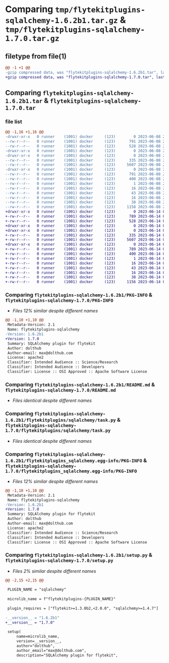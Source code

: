 # Comparing `tmp/flytekitplugins-sqlalchemy-1.6.2b1.tar.gz` & `tmp/flytekitplugins-sqlalchemy-1.7.0.tar.gz`

## filetype from file(1)

```diff
@@ -1 +1 @@
-gzip compressed data, was "flytekitplugins-sqlalchemy-1.6.2b1.tar", last modified: Thu Jun  8 23:49:53 2023, max compression
+gzip compressed data, was "flytekitplugins-sqlalchemy-1.7.0.tar", last modified: Wed Jun 14 04:33:35 2023, max compression
```

## Comparing `flytekitplugins-sqlalchemy-1.6.2b1.tar` & `flytekitplugins-sqlalchemy-1.7.0.tar`

### file list

```diff
@@ -1,16 +1,16 @@
-drwxr-xr-x   0 runner    (1001) docker     (123)        0 2023-06-08 23:49:53.811285 flytekitplugins-sqlalchemy-1.6.2b1/
--rw-r--r--   0 runner    (1001) docker     (123)      791 2023-06-08 23:49:53.811285 flytekitplugins-sqlalchemy-1.6.2b1/PKG-INFO
--rw-r--r--   0 runner    (1001) docker     (123)      528 2023-06-08 23:49:15.000000 flytekitplugins-sqlalchemy-1.6.2b1/README.md
-drwxr-xr-x   0 runner    (1001) docker     (123)        0 2023-06-08 23:49:53.807285 flytekitplugins-sqlalchemy-1.6.2b1/flytekitplugins/
-drwxr-xr-x   0 runner    (1001) docker     (123)        0 2023-06-08 23:49:53.811285 flytekitplugins-sqlalchemy-1.6.2b1/flytekitplugins/sqlalchemy/
--rw-r--r--   0 runner    (1001) docker     (123)      335 2023-06-08 23:49:15.000000 flytekitplugins-sqlalchemy-1.6.2b1/flytekitplugins/sqlalchemy/__init__.py
--rw-r--r--   0 runner    (1001) docker     (123)     5607 2023-06-08 23:49:15.000000 flytekitplugins-sqlalchemy-1.6.2b1/flytekitplugins/sqlalchemy/task.py
-drwxr-xr-x   0 runner    (1001) docker     (123)        0 2023-06-08 23:49:53.811285 flytekitplugins-sqlalchemy-1.6.2b1/flytekitplugins_sqlalchemy.egg-info/
--rw-r--r--   0 runner    (1001) docker     (123)      791 2023-06-08 23:49:53.000000 flytekitplugins-sqlalchemy-1.6.2b1/flytekitplugins_sqlalchemy.egg-info/PKG-INFO
--rw-r--r--   0 runner    (1001) docker     (123)      400 2023-06-08 23:49:53.000000 flytekitplugins-sqlalchemy-1.6.2b1/flytekitplugins_sqlalchemy.egg-info/SOURCES.txt
--rw-r--r--   0 runner    (1001) docker     (123)        1 2023-06-08 23:49:53.000000 flytekitplugins-sqlalchemy-1.6.2b1/flytekitplugins_sqlalchemy.egg-info/dependency_links.txt
--rw-r--r--   0 runner    (1001) docker     (123)       16 2023-06-08 23:49:53.000000 flytekitplugins-sqlalchemy-1.6.2b1/flytekitplugins_sqlalchemy.egg-info/namespace_packages.txt
--rw-r--r--   0 runner    (1001) docker     (123)       43 2023-06-08 23:49:53.000000 flytekitplugins-sqlalchemy-1.6.2b1/flytekitplugins_sqlalchemy.egg-info/requires.txt
--rw-r--r--   0 runner    (1001) docker     (123)       16 2023-06-08 23:49:53.000000 flytekitplugins-sqlalchemy-1.6.2b1/flytekitplugins_sqlalchemy.egg-info/top_level.txt
--rw-r--r--   0 runner    (1001) docker     (123)       38 2023-06-08 23:49:53.811285 flytekitplugins-sqlalchemy-1.6.2b1/setup.cfg
--rw-r--r--   0 runner    (1001) docker     (123)     1158 2023-06-08 23:49:38.000000 flytekitplugins-sqlalchemy-1.6.2b1/setup.py
+drwxr-xr-x   0 runner    (1001) docker     (123)        0 2023-06-14 04:33:35.669435 flytekitplugins-sqlalchemy-1.7.0/
+-rw-r--r--   0 runner    (1001) docker     (123)      789 2023-06-14 04:33:35.669435 flytekitplugins-sqlalchemy-1.7.0/PKG-INFO
+-rw-r--r--   0 runner    (1001) docker     (123)      528 2023-06-14 04:33:05.000000 flytekitplugins-sqlalchemy-1.7.0/README.md
+drwxr-xr-x   0 runner    (1001) docker     (123)        0 2023-06-14 04:33:35.669435 flytekitplugins-sqlalchemy-1.7.0/flytekitplugins/
+drwxr-xr-x   0 runner    (1001) docker     (123)        0 2023-06-14 04:33:35.669435 flytekitplugins-sqlalchemy-1.7.0/flytekitplugins/sqlalchemy/
+-rw-r--r--   0 runner    (1001) docker     (123)      335 2023-06-14 04:33:05.000000 flytekitplugins-sqlalchemy-1.7.0/flytekitplugins/sqlalchemy/__init__.py
+-rw-r--r--   0 runner    (1001) docker     (123)     5607 2023-06-14 04:33:05.000000 flytekitplugins-sqlalchemy-1.7.0/flytekitplugins/sqlalchemy/task.py
+drwxr-xr-x   0 runner    (1001) docker     (123)        0 2023-06-14 04:33:35.669435 flytekitplugins-sqlalchemy-1.7.0/flytekitplugins_sqlalchemy.egg-info/
+-rw-r--r--   0 runner    (1001) docker     (123)      789 2023-06-14 04:33:35.000000 flytekitplugins-sqlalchemy-1.7.0/flytekitplugins_sqlalchemy.egg-info/PKG-INFO
+-rw-r--r--   0 runner    (1001) docker     (123)      400 2023-06-14 04:33:35.000000 flytekitplugins-sqlalchemy-1.7.0/flytekitplugins_sqlalchemy.egg-info/SOURCES.txt
+-rw-r--r--   0 runner    (1001) docker     (123)        1 2023-06-14 04:33:35.000000 flytekitplugins-sqlalchemy-1.7.0/flytekitplugins_sqlalchemy.egg-info/dependency_links.txt
+-rw-r--r--   0 runner    (1001) docker     (123)       16 2023-06-14 04:33:35.000000 flytekitplugins-sqlalchemy-1.7.0/flytekitplugins_sqlalchemy.egg-info/namespace_packages.txt
+-rw-r--r--   0 runner    (1001) docker     (123)       43 2023-06-14 04:33:35.000000 flytekitplugins-sqlalchemy-1.7.0/flytekitplugins_sqlalchemy.egg-info/requires.txt
+-rw-r--r--   0 runner    (1001) docker     (123)       16 2023-06-14 04:33:35.000000 flytekitplugins-sqlalchemy-1.7.0/flytekitplugins_sqlalchemy.egg-info/top_level.txt
+-rw-r--r--   0 runner    (1001) docker     (123)       38 2023-06-14 04:33:35.669435 flytekitplugins-sqlalchemy-1.7.0/setup.cfg
+-rw-r--r--   0 runner    (1001) docker     (123)     1156 2023-06-14 04:33:24.000000 flytekitplugins-sqlalchemy-1.7.0/setup.py
```

### Comparing `flytekitplugins-sqlalchemy-1.6.2b1/PKG-INFO` & `flytekitplugins-sqlalchemy-1.7.0/PKG-INFO`

 * *Files 12% similar despite different names*

```diff
@@ -1,10 +1,10 @@
 Metadata-Version: 2.1
 Name: flytekitplugins-sqlalchemy
-Version: 1.6.2b1
+Version: 1.7.0
 Summary: SQLAlchemy plugin for flytekit
 Author: dolthub
 Author-email: max@dolthub.com
 License: apache2
 Classifier: Intended Audience :: Science/Research
 Classifier: Intended Audience :: Developers
 Classifier: License :: OSI Approved :: Apache Software License
```

### Comparing `flytekitplugins-sqlalchemy-1.6.2b1/README.md` & `flytekitplugins-sqlalchemy-1.7.0/README.md`

 * *Files identical despite different names*

### Comparing `flytekitplugins-sqlalchemy-1.6.2b1/flytekitplugins/sqlalchemy/task.py` & `flytekitplugins-sqlalchemy-1.7.0/flytekitplugins/sqlalchemy/task.py`

 * *Files identical despite different names*

### Comparing `flytekitplugins-sqlalchemy-1.6.2b1/flytekitplugins_sqlalchemy.egg-info/PKG-INFO` & `flytekitplugins-sqlalchemy-1.7.0/flytekitplugins_sqlalchemy.egg-info/PKG-INFO`

 * *Files 12% similar despite different names*

```diff
@@ -1,10 +1,10 @@
 Metadata-Version: 2.1
 Name: flytekitplugins-sqlalchemy
-Version: 1.6.2b1
+Version: 1.7.0
 Summary: SQLAlchemy plugin for flytekit
 Author: dolthub
 Author-email: max@dolthub.com
 License: apache2
 Classifier: Intended Audience :: Science/Research
 Classifier: Intended Audience :: Developers
 Classifier: License :: OSI Approved :: Apache Software License
```

### Comparing `flytekitplugins-sqlalchemy-1.6.2b1/setup.py` & `flytekitplugins-sqlalchemy-1.7.0/setup.py`

 * *Files 2% similar despite different names*

```diff
@@ -2,15 +2,15 @@
 
 PLUGIN_NAME = "sqlalchemy"
 
 microlib_name = f"flytekitplugins-{PLUGIN_NAME}"
 
 plugin_requires = ["flytekit>=1.3.0b2,<2.0.0", "sqlalchemy>=1.4.7"]
 
-__version__ = "1.6.2b1"
+__version__ = "1.7.0"
 
 setup(
     name=microlib_name,
     version=__version__,
     author="dolthub",
     author_email="max@dolthub.com",
     description="SQLAlchemy plugin for flytekit",
```

